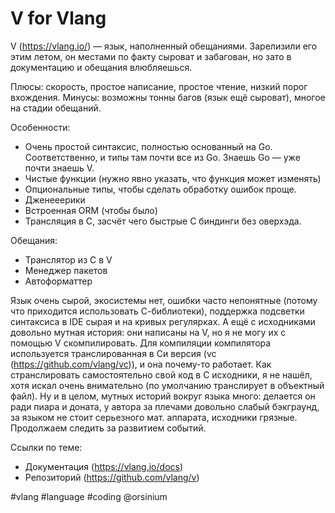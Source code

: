 # V for Vlang

V (https://vlang.io/) — язык, наполненный обещаниями. Зарелизили его этим летом, он местами по факту сыроват и забагован, но зато в документацию и обещания влюбляешься.

Плюсы: скорость, простое написание, простое чтение, низкий порог вхождения.
Минусы:  возможны тонны багов (язык ещё сыроват), многое на стадии обещаний.

Особенности:
+ Очень простой синтаксис, полностью основанный на Go. Соответственно, и типы там почти все из Go. Знаешь Go — уже почти знаешь V.
+ Чистые функции (нужно явно указать, что функция может изменять)
+ Опциональные типы, чтобы сделать обработку ошибок проще.
+ Дженееерики
+ Встроенная ORM (чтобы было)
+ Трансляция в C, засчёт чего быстрые C биндинги без оверхэда.

Обещания:
+ Транслятор из С в V
+ Менеджер пакетов
+ Автоформаттер

Язык очень сырой, экосистемы нет, ошибки часто непонятные (потому что приходится использовать С-библиотеки), поддержка подсветки синтаксиса в IDE сырая и на кривых регулярках. А ещё с исходниками довольно мутная история: они написаны на V, но я не могу их с помощью V скомпилировать. Для компиляции компилятора используется транслированная в Си версия (vc (https://github.com/vlang/vc)), и она почему-то работает. Как странслировать самостоятельно свой код в С исходники, я не нашёл, хотя искал очень внимательно (по умолчанию транслирует в объектный файл). Ну и в целом, мутных историй вокруг языка много: делается он ради пиара и доната, у автора за плечами довольно слабый бэкграунд, за языком не стоит серьезного мат. аппарата, исходники грязные. Продолжаем следить за развитием событий.

Ссылки по теме:
+ Документация (https://vlang.io/docs)
+ Репозиторий (https://github.com/vlang/v)

#vlang #language #coding
@orsinium
